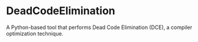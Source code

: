 # DeadCodeElimination
A Python-based tool that performs Dead Code Elimination (DCE), a compiler optimization technique.
